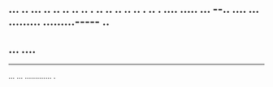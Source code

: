 ... .. ... .. .. .. .. .. . .. .. .. .. .. . .. . .... 
..... ...
--.. ....
... 
.........
.........-----
.. 
---
... ....
----------
-----
... ... ............. . 
